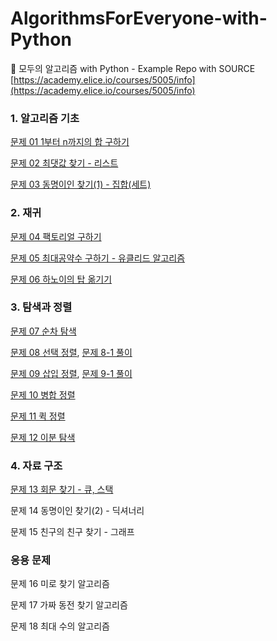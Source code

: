 # AlgorithmsForEveryone-with-Python
🌱 모두의 알고리즘 with Python - Example Repo with SOURCE
[https://academy.elice.io/courses/5005/info](https://academy.elice.io/courses/5005/info)

### 1. 알고리즘 기초

[문제 01 1부터 n까지의 합 구하기](chapter-1.py)

[문제 02 최댓값 찾기 - 리스트](chapter-2.py)

[문제 03 동명이인 찾기(1) - 집합(세트)](chapter-3.py)

### 2. 재귀

[문제 04 팩토리얼 구하기](chapter-4.py)

[문제 05 최대공약수 구하기 - 유클리드 알고리즘](chapter-5.py)

[문제 06 하노이의 탑 옮기기](chapter-6.py)

### 3. 탐색과 정렬

[문제 07 순차 탐색](chapter-7.py)

[문제 08 선택 정렬](chapter-8.py), [문제 8-1 풀이](8-1.jpg)

[문제 09 삽입 정렬](chapter-9.py), [문제 9-1 풀이](아직업로드..no)

[문제 10 병합 정렬](chapter-10.py)

[문제 11 퀵 정렬](chapter-11.py)

[문제 12 이분 탐색](chapter-12.py)

### 4. 자료 구조

[문제 13 회문 찾기 - 큐, 스택](chapter-13.py)

문제 14 동명이인 찾기(2) - 딕셔너리

문제 15 친구의 친구 찾기 - 그래프

### 응용 문제

문제 16 미로 찾기 알고리즘

문제 17 가짜 동전 찾기 알고리즘

문제 18 최대 수의 알고리즘
